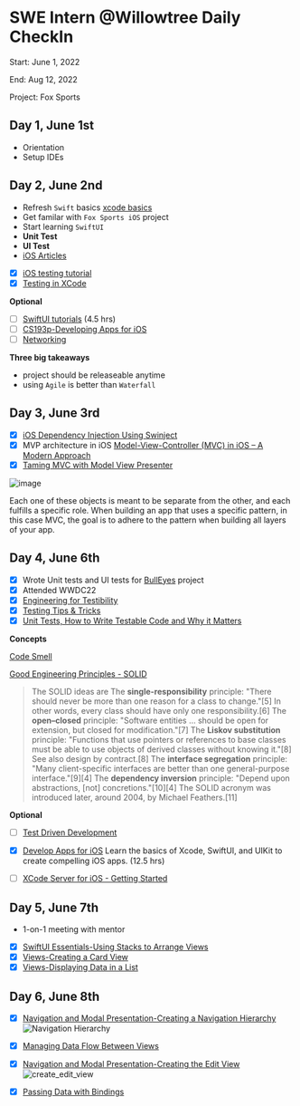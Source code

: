 # SWE Intern @Willowtree Daily CheckIn

Start: June 1, 2022

End: Aug 12, 2022

Project: Fox Sports

## Day 1, June 1st

- Orientation
- Setup IDEs

## Day 2, June 2nd

- Refresh `Swift` basics [xcode basics](https://drive.google.com/file/d/1Q_-q3yM4H5sYUQyyq6EJOLY9x2e4dw_A/view)
- Get familar with `Fox Sports iOS` project
- Start learning `SwiftUI`
- **Unit Test**
- **UI Test**
- [iOS Articles](https://www.raywenderlich.com/ios/articles)
- [x] [iOS testing tutorial](https://www.raywenderlich.com/21020457-ios-unit-testing-and-ui-testing-tutorial#toc-anchor-001)
- [x] [Testing in XCode](https://developer.apple.com/videos/play/wwdc2019/413/)

**Optional**
- [ ] [SwiftUI tutorials](https://developer.apple.com/tutorials/swiftui) (4.5 hrs)
- [ ] [CS193p-Developing Apps for iOS](https://cs193p.sites.stanford.edu/)
- [ ] [Networking](https://drive.google.com/file/d/10BwFbyINIelfynt6GmFBZTwUiaM4YTxK/view)

**Three big takeaways**
- project should be releaseable anytime
- using `Agile` is better than `Waterfall`

## Day 3, June 3rd
- [x] [iOS Dependency Injection Using Swinject](https://ali-akhtar.medium.com/ios-dependency-injection-using-swinject-9c4ceff99e41)
- [x] MVP architecture in iOS [Model-View-Controller (MVC) in iOS – A Modern Approach](https://www.raywenderlich.com/1000705-model-view-controller-mvc-in-ios-a-modern-approach)
- [x] [Taming MVC with Model View Presenter](https://www.youtube.com/watch?v=iIcGunopmfQ)

![image](https://user-images.githubusercontent.com/75382121/172191932-cdf100ea-024f-4372-85e2-3b697f8fa7eb.png)

Each one of these objects is meant to be separate from the other, and each fulfills a specific role. When building an app that uses a specific pattern, in this case MVC, the goal is to adhere to the pattern when building all layers of your app.

## Day 4, June 6th
- [x] Wrote Unit tests and UI tests for [BullEyes](https://github.com/snowyaya/BullsEye) project
- [x] Attended WWDC22
- [x] [Engineering for Testibility](https://developer.apple.com/videos/play/wwdc2017/414/)
- [x] [Testing Tips & Tricks](https://developer.apple.com/videos/play/wwdc2018/417/)
- [x] [Unit Tests, How to Write Testable Code and Why it Matters](https://www.toptal.com/qa/how-to-write-testable-code-and-why-it-matters)

**Concepts**

[Code Smell](https://en.wikipedia.org/wiki/Code_smell)

[Good Engineering Principles - SOLID](https://en.wikipedia.org/wiki/SOLID)
>The SOLID ideas are
>The **single-responsibility** principle: "There should never be more than one reason for a class to change."[5] In other words, every class should have only one responsibility.[6]
>The **open–closed** principle: "Software entities ... should be open for extension, but closed for modification."[7]
>The **Liskov substitution** principle: "Functions that use pointers or references to base classes must be able to use objects of derived classes without knowing it."[8] See also design by contract.[8]
>The **interface segregation** principle: "Many client-specific interfaces are better than one general-purpose interface."[9][4]
>The **dependency inversion** principle: "Depend upon abstractions, [not] concretions."[10][4]
>The SOLID acronym was introduced later, around 2004, by Michael Feathers.[11]

**Optional**
- [ ] [Test Driven Development](https://qualitycoding.org/tdd-sample-archives/)
- [x] [Develop Apps for iOS](https://developer.apple.com/tutorials/app-dev-training) Learn the basics of Xcode, SwiftUI, and UIKit to create compelling iOS apps. (12.5 hrs)
- [ ] [XCode Server for iOS - Getting Started](https://www.raywenderlich.com/12258400-xcode-server-for-ios-getting-started)


## Day 5, June 7th

* 1-on-1 meeting with mentor
- [x] [SwiftUI Essentials-Using Stacks to Arrange Views](https://developer.apple.com/tutorials/app-dev-training/using-stacks-to-arrange-views)
- [x] [Views-Creating a Card View](https://developer.apple.com/tutorials/app-dev-training/creating-a-card-view)
- [x] [Views-Displaying Data in a List](https://developer.apple.com/tutorials/app-dev-training/displaying-data-in-a-list)

## Day 6, June 8th

- [x] [Navigation and Modal Presentation-Creating a Navigation Hierarchy](https://developer.apple.com/tutorials/app-dev-training/creating-a-navigation-hierarchy)
![Navigation Hierarchy](https://user-images.githubusercontent.com/75382121/172638229-f5c06511-06bb-410b-8510-138e7c816033.gif)

- [x] [Managing Data Flow Between Views](https://developer.apple.com/tutorials/app-dev-training/managing-data-flow-between-views)
- [x] [Navigation and Modal Presentation-Creating the Edit View](https://developer.apple.com/tutorials/app-dev-training/creating-the-edit-view)
![create_edit_view](https://user-images.githubusercontent.com/75382121/172657069-4e98f948-31c8-4099-aa6d-3f1ab91b75e9.gif)

- [x] [Passing Data with Bindings](https://developer.apple.com/tutorials/app-dev-training/passing-data-with-bindings)
